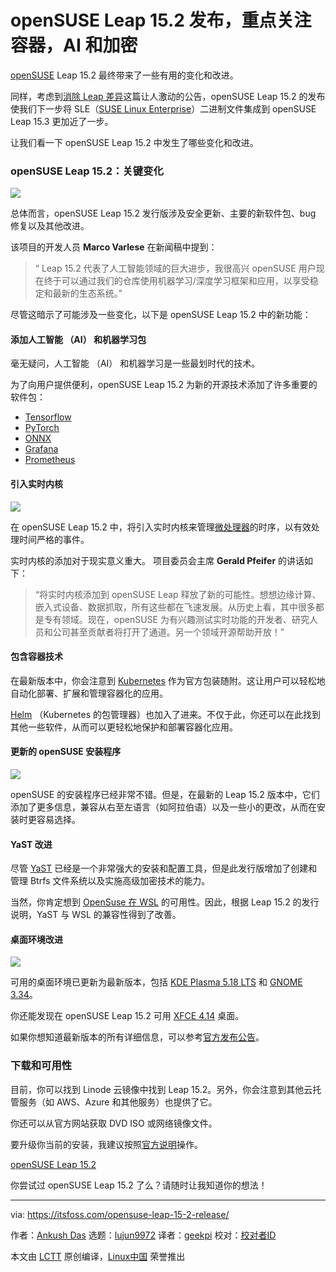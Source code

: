 [#]: collector: (lujun9972)
[#]: translator: (geekpi)
[#]: reviewer: ( )
[#]: publisher: ( )
[#]: url: ( )
[#]: subject: (openSUSE Leap 15.2 Released With Focus on Containers, AI and Encryption)
[#]: via: (https://itsfoss.com/opensuse-leap-15-2-release/)
[#]: author: (Ankush Das https://itsfoss.com/author/ankush/)

openSUSE Leap 15.2 发布，重点关注容器，AI 和加密
======

[openSUSE][1] Leap 15.2 最终带来了一些有用的变化和改进。

同样，考虑到[消除 Leap 差异][2]这篇让人激动的公告，openSUSE Leap 15.2 的发布使我们下一步将 SLE（[SUSE Linux Enterprise][3]）二进制文件集成到 openSUSE Leap 15.3 更加近了一步。

让我们看一下 openSUSE Leap 15.2 中发生了哪些变化和改进。

### openSUSE Leap 15.2：关键变化

![][4]

总体而言，openSUSE Leap 15.2 发行版涉及安全更新、主要的新软件包、bug 修复以及其他改进。

该项目的开发人员 **Marco Varlese** 在新闻稿中提到：

>“ Leap 15.2 代表了人工智能领域的巨大进步，我很高兴 openSUSE 用户现在终于可以通过我们的仓库使用机器学习/深度学习框架和应用，以享受稳定和最新的生态系统。”

尽管这暗示了可能涉及一些变化，以下是 openSUSE Leap 15.2 中的新功能：

#### 添加人工智能 （AI） 和机器学习包

毫无疑问，人工智能 （AI） 和机器学习是一些最划时代的技术。

为了向用户提供便利，openSUSE Leap 15.2 为新的开源技术添加了许多重要的软件包：

  * [Tensorflow][5]
  * [PyTorch][6]
  * [ONNX][7]
  * [Grafana][8]
  * [Prometheus][9]



#### 引入实时内核

![][10]

在 openSUSE Leap 15.2 中，将引入实时内核来管理[微处理器][11]的时序，以有效处理时间严格的事件。

实时内核的添加对于现实意义重大。 项目委员会主席 **Gerald Pfeifer** 的讲话如下：

>“将实时内核添加到 openSUSE Leap 释放了新的可能性。想想边缘计算、嵌入式设备、数据抓取，所有这些都在飞速发展。从历史上看，其中很多都是专有领域。现在，openSUSE 为有兴趣测试实时功能的开发者、研究人员和公司甚至贡献者将打开了通道。另一个领域开源帮助开放！”

#### 包含容器技术

在最新版本中，你会注意到 [Kubernetes][12] 作为官方包装随附。这让用户可以轻松地自动化部署、扩展和管理容器化的应用。

[Helm][13] （Kubernetes 的包管理器）也加入了进来。不仅于此，你还可以在此找到其他一些软件，从而可以更轻松地保护和部署容器化应用。

#### 更新的 openSUSE 安装程序

![][14]

openSUSE 的安装程序已经非常不错。但是，在最新的 Leap 15.2 版本中，它们添加了更多信息，兼容从右至左语言（如阿拉伯语）以及一些小的更改，从而在安装时更容易选择。

#### YaST 改进

尽管 [YaST][15] 已经是一个非常强大的安装和配置工具，但是此发行版增加了创建和管理 Btrfs 文件系统以及实施高级加密技术的能力。

当然，你肯定想到 [OpenSuse 在 WSL][16] 的可用性。因此，根据 Leap 15.2 的发行说明，YaST 与 WSL 的兼容性得到了改善。

#### 桌面环境改进

![][17]

可用的桌面环境已更新为最新版本，包括 [KDE Plasma 5.18 LTS][18] 和 [GNOME 3.34][19]。

你还能发现在 openSUSE Leap 15.2 可用 [XFCE 4.14][20] 桌面。

如果你想知道最新版本的所有详细信息，可以参考[官方发布公告][21]。

### 下载和可用性

目前，你可以找到 Linode 云镜像中找到 Leap 15.2。另外，你会注意到其他云托管服务（如 AWS、Azure 和其他服务）也提供了它。

你还可以从官方网站获取 DVD ISO 或网络镜像文件。

要升级你当前的安装，我建议按照[官方说明][22]操作。

[openSUSE Leap 15.2][23]

你尝试过 openSUSE Leap 15.2 了么？请随时让我知道你的想法！

--------------------------------------------------------------------------------

via: https://itsfoss.com/opensuse-leap-15-2-release/

作者：[Ankush Das][a]
选题：[lujun9972][b]
译者：[geekpi](https://github.com/geekpi)
校对：[校对者ID](https://github.com/校对者ID)

本文由 [LCTT](https://github.com/LCTT/TranslateProject) 原创编译，[Linux中国](https://linux.cn/) 荣誉推出

[a]: https://itsfoss.com/author/ankush/
[b]: https://github.com/lujun9972
[1]: https://www.opensuse.org/
[2]: https://www.suse.com/c/sle-15-sp2-schedule-and-closing-the-opensuse-leap-gap/
[3]: https://www.suse.com/
[4]: https://i2.wp.com/itsfoss.com/wp-content/uploads/2020/07/opensuse-leap-15-2-gnome.png?ssl=1
[5]: https://www.tensorflow.org
[6]: https://pytorch.org
[7]: https://onnx.ai
[8]: https://grafana.com
[9]: https://prometheus.io/docs/introduction/overview/
[10]: https://i0.wp.com/itsfoss.com/wp-content/uploads/2020/07/opensuse-leap-15-2-terminal.png?ssl=1
[11]: https://en.wikipedia.org/wiki/Microprocessor
[12]: https://kubernetes.io
[13]: https://helm.sh
[14]: https://i2.wp.com/itsfoss.com/wp-content/uploads/2020/07/opensuse-leap-15-2.png?ssl=1
[15]: https://yast.opensuse.org/
[16]: https://itsfoss.com/opensuse-bash-on-windows/
[17]: https://i1.wp.com/itsfoss.com/wp-content/uploads/2020/07/opensue-leap-15-2-kde.png?ssl=1
[18]: https://itsfoss.com/kde-plasma-5-18-release/
[19]: https://itsfoss.com/gnome-3-34-release/
[20]: https://www.xfce.org/about/news/?post=1565568000
[21]: https://en.opensuse.org/Release_announcement_15.2
[22]: https://en.opensuse.org/SDB:System_upgrade
[23]: https://software.opensuse.org/distributions/leap
